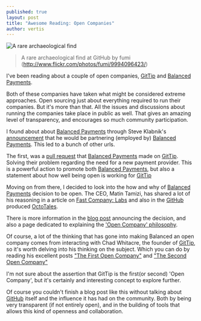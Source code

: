 ```yaml
---
published: true
layout: post
title: "Awesome Reading: Open Companies"
author: vertis
---
```

![A rare archaeological find](http://farm6.staticflickr.com/5503/9994096423_a4e728a437_c.jpg)
>  A rare archaeological find at GitHub by fumi (http://www.flickr.com/photos/fumi/9994096423/)

I've been reading about a couple of open companies, [GitTip](http://www.gittip.com) and [Balanced Payments](http://balancedpayments.com).

Both of these companies have taken what might be considered extreme approaches. Open sourcing just about everything required to run their companies. But it's more than that. All the issues and discussions about running the companies take place in public as well. That gives an amazing level of transparency, and encourages so much community participation.

I found about about [Balanced Payments](http://balancedpayments.com) through Steve Klabnik's [announcement](http://words.steveklabnik.com/why-im-partnering-with-balanced) that he would be partnering (employed by) [Balanced Payments](http://balancedpayments.com). This led to a bunch of other urls.

The first, was a [pull request](https://github.com/gittip/www.gittip.com/pull/137/commits) that [Balanced Payments](http://balancedpayments.com) made on [GitTip](http://www.gittip.com). Solving their problem regarding the need for a new payment provider. This is a powerful action to promote both [Balanced Payments](http://balancedpayments.com), but also a statement about how well being open is working for [GitTip](http://www.gittip.com)

Moving on from there, I decided to look into the how and why of [Balanced Payments](http://balancedpayments.com) decision to be open. The CEO,  Matin Tamizi, has shared a lot of his reasoning in a article on [Fast Company: Labs](http://www.fastcolabs.com/3008944/open-company/why-i-made-my-payments-startup-an-open-company) and also in the [GitHub](http://github.com) produced [OctoTales](https://www.youtube.com/watch?v=ukKd8W3Bvo0).

There is more information in the [blog post](http://blog.balancedpayments.com/benefits-open-company-balanced/) announcing the decision, and also a page dedicated to explaining the ['Open Company' philosophy](http://www.balancedpayments.com/open).

Of course, a lot of the thinking that has gone into making Balanced an open company comes from interacting with Chad Whitacre, the founder of [GitTip](http://www.gittip.com), so it's worth delving into his thinking on the subject. Which you can do by reading his excellent posts ["The First Open Company"](http://blog.gittip.com/post/26350459746/the-first-open-company) and ["The Second Open Company"](https://medium.com/building-gittip/4cbab7ca1a47)

I'm not sure about the assertion that GitTip is the first(or second) 'Open Company', but it's certainly and interesting concept to explore further.

Of course you couldn't finish a blog post like this without talking about [GitHub](http://github.com) itself and the influence it has had on the community. Both by being very transparent (if not entirely open), and in the building of tools that allows this kind of openness and collaboration.
